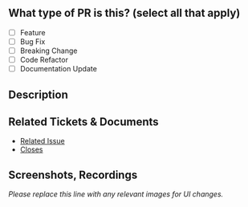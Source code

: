 ## What type of PR is this? (select all that apply)

- [ ] Feature
- [ ] Bug Fix
- [ ] Breaking Change
- [ ] Code Refactor
- [ ] Documentation Update

## Description

## Related Tickets & Documents
<!--
For pull requests that relate or close an issue, please include them
below.  We like to follow [Github's guidance on linking issues to pull requests](https://docs.github.com/en/issues/tracking-your-work-with-issues/linking-a-pull-request-to-an-issue).

For example having the text: "closes #1234" would connect the current pull
request to issue 1234.  And when we merge the pull request, Github will
automatically close the issue.
-->

- [Related Issue](https://funcode.youtrack.cloud/agiles/160-2/current)
- [Closes](https://funcode.youtrack.cloud/agiles/160-2/current)

## Screenshots, Recordings

_Please replace this line with any relevant images for UI changes._


